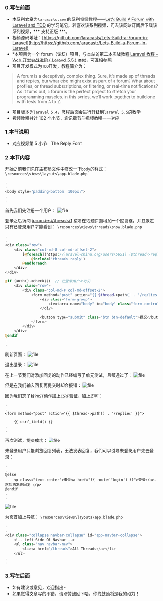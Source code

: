 ### 0.写在前面
* 本系列文章为`laracasts.com` 的系列视频教程——[Let's Build A Forum with Laravel and TDD](https://laracasts.com/series/lets-build-a-forum-with-laravel) 的学习笔记。若喜欢该系列视频，可去该网站订阅后下载该系列视频，*** 支持正版 ***。
* 视频源码地址：[https://github.com/laracasts/Lets-Build-a-Forum-in-Laravel](http://https://github.com/laracasts/Lets-Build-a-Forum-in-Laravel)
* *本项目为一个 forum（论坛）项目，与本站的第二本实战教程 [Laravel 教程 - Web 开发实战进阶 ( Laravel 5.5 )](https://laravel-china.org/courses/laravel-intermediate-training-5.5) 类似，可互相参照
* 项目开发模式为`TDD`开发，教程简介为：
> A forum is a deceptively complex thing. Sure, it's made up of threads and replies, but what else might exist as part of a forum? What about profiles, or thread subscriptions, or filtering, or real-time notifications? As it turns out, a forum is the perfect project to stretch your programming muscles. In this series, we'll work together to build one with tests from A to Z.
* 项目版本为`laravel 5.4`，教程后面会进行升级到`laravel 5.5`的教学
* 视频教程共计 102 个小节，笔记章节与视频教程一一对应

### 1.本节说明
* 对应视频第 5 小节：The Reply Form

### 2.本节内容
开始之前我们先在主布局文件中修改一下`body`的样式：
`\resources\views\layouts\app.blade.php`
```php
.
.
<body style="padding-bottom: 100px;">
.
.
```
首先我们先注册一个用户：
![file](https://lccdn.phphub.org/uploads/images/201804/28/19192/UH1vTxhONU.png?imageView2/2/w/1240/h/0)

登录之后访问 [forum.test/threads/1](http://forum.test/threads/1)
接着在话题页面增加一个回复框，并且限定只有已登录用户才能看到：
`\resources\views\threads\show.blade.php`
```php
.
.
<div class="row">
	<div class="col-md-8 col-md-offset-2">
		[@foreach](https://laravel-china.org/users/5651) ($thread->replies as $reply)
			@include('threads.reply')
		@endforeach
	</div>
</div>

@if (auth()->check())  // 已登录用户才可见
	<div class="row">
		<div class="col-md-8 col-md-offset-2">
			<form method="post" action="{{ $thread->path() . '/replies' }}">
				<div class="form-group">
					<textarea name="body" id="body" class="form-control" placeholder="说点什么吧..."rows="5"></textarea>
				</div>

				<button type="submit" class="btn btn-default">提交</button>
			</form>
		</div>
	</div>
@endif
.
.
```
刷新页面：
![file](https://lccdn.phphub.org/uploads/images/201804/28/19192/UytpUaQMmI.png?imageView2/2/w/1240/h/0)

退出登录：
![file](https://lccdn.phphub.org/uploads/images/201804/28/19192/VURa7GQjCo.png?imageView2/2/w/1240/h/0)

在上一节我们对添加回复的动作已经编写了单元测试，且都通过了：
![file](https://lccdn.phphub.org/uploads/images/201804/28/19192/hye6gi1T7y.png?imageView2/2/w/1240/h/0)

但是在我们输入回复再提交时却会报错：
![file](https://lccdn.phphub.org/uploads/images/201804/28/19192/NmwBAAkl1a.png?imageView2/2/w/1240/h/0)

因为我们忘了给`POST`动作加上`CSRF`验证，加上即可：
```
.
.
<form method="post" action="{{ $thread->path() . '/replies' }}">
                        
	{{ csrf_field() }}
.
.
```
再次测试，提交成功：
![file](https://lccdn.phphub.org/uploads/images/201804/28/19192/cbq8dCpLLF.png?imageView2/2/w/1240/h/0)

未登录用户只能浏览回复列表，无法发表回复，我们可以引导未登录用户先去登录：
```
.
.
@else
	<p class="text-center">请先<a href="{{ route('login') }}">登录</a>，然后再发表回复 </p>
@endif
.
.
```

![file](https://lccdn.phphub.org/uploads/images/201804/28/19192/qKKYaqeQCZ.png?imageView2/2/w/1240/h/0)

为页首加上导航：
`\resources\views\layouts\app.blade.php`
```php
.
.
<div class="collapse navbar-collapse" id="app-navbar-collapse">
	<!-- Left Side Of Navbar -->
	<ul class="nav navbar-nav">
		<li><a href="/threads">All Threads</a></li>
	</ul>
.
.
```
### 3.写在后面
* 如有建议或意见，欢迎指出~
* 如果觉得文章写的不错，请点赞鼓励下哈，你的鼓励将是我的动力！

